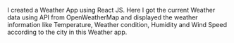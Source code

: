 I created a Weather App using React JS. Here I got the current Weather data using API from OpenWeatherMap and displayed the weather information like Temperature,  Weather condition, Humidity and Wind Speed according to the city in this Weather app.